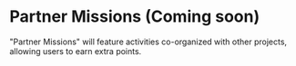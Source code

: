 # Partner Missions (Coming soon)

"Partner Missions" will feature activities co-organized with other projects, allowing users to earn extra points.
